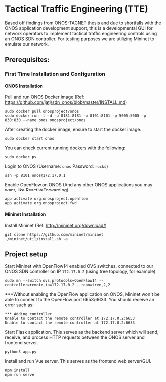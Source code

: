 # Tactical Traffic Engineering (TTE)
Based off findings from ONOS-TACNET thesis and due to shortfalls with the ONOS application development support, this is a developmental GUI for network operators to implement tactical traffic engineering controls using an ONOS SDN controller. For testing purposes we are utilizing Mininet to emulate our network.

## Prerequisites:
### First Time Installation and Configuration
#### ONOS Installation
Pull and run ONOS Docker image (Ref: https://github.com/jatj/sdn_onos/blob/master/INSTALL.md)
```
sudo docker pull onosproject/onos
sudo docker run -t -d -p 8181:8181 -p 8101:8101 -p 5005:5005 -p 830:830 --name onos onosproject/onos
```
After creating the docker image, ensure to start the docker image.
```
sudo docker start onos
```
You can check current running dockers with the following:
```
sudo docker ps
```
Login to ONOS (Username: ```onos```  Password: ```rocks```)
```
ssh -p 8101 onos@172.17.0.1
```
Enable OpenFlow on ONOS (And any other ONOS applications you may want, like ReactiveForwarding)
```
app activate org.onosproject.openflow
app activate org.onosproject.fwd
```
#### Mininet Installation
Install Mininet (Ref: http://mininet.org/download/)
```
git clone https://github.com/mininet/mininet
./mininet/util/install.sh -a
```

## Project setup
Start Mininet with OpenFlow14 enabled OVS switches, connected to our ONOS SDN controller on IP ```172.17.0.2``` (using tree topology, for example)
```
sudo mn --switch ovs,protocols=OpenFlow14 --controller=remote,ip=172.17.0.2 --topo=tree,2,2
```
***Without enabling the OpenFlow application on ONOS, Mininet won't be able to connect to the OpenFlow port 6653/6633. You should receive an error such as: 
```
*** Adding controller
Unable to contact the remote controller at 172.17.0.2:6653
Unable to contact the remote controller at 172.17.0.2:6633
```

Start Flask application. This serves as the backend server which will send, receive, and process HTTP requests between the ONOS server and frontend server.
```
python3 app.py
```
Install and run Vue server. This serves as the frontend web server/GUI.
```
npm install
npm run serve
```
